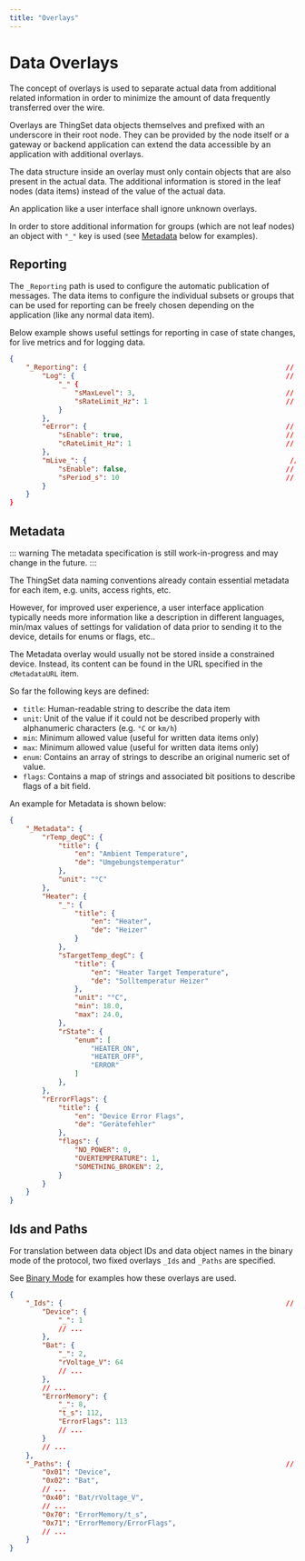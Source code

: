 ```yaml
---
title: "Overlays"
---
```


# Data Overlays

The concept of overlays is used to separate actual data from additional related information in order to minimize the amount of data frequently transferred over the wire.

Overlays are ThingSet data objects themselves and prefixed with an underscore in their root node. They can be provided by the node itself or a gateway or backend application can extend the data accessible by an application with additional overlays.

The data structure inside an overlay must only contain objects that are also present in the actual data. The additional information is stored in the leaf nodes (data items) instead of the value of the actual data.

An application like a user interface shall ignore unknown overlays.

In order to store additional information for groups (which are not leaf nodes) an object with `"_"` key is used (see [Metadata](appl_data_overlays.html#metadata) below for examples).

## Reporting

The `_Reporting` path is used to configure the automatic publication of messages. The data items to configure the individual subsets or groups that can be used for reporting can be freely chosen depending on the application (like any normal data item).

Below example shows useful settings for reporting in case of state changes, for live metrics and for logging data.

``` json
{
    "_Reporting": {                                                 // 0x0F
        "Log": {                                                    // 0xF0
            "_" {
                "sMaxLevel": 3,                                     // 0xF1
                "sRateLimit_Hz": 1                                  // 0xF2
            }
        },
        "eError": {                                                 // 0xF3
            "sEnable": true,                                        // 0xF4
            "cRateLimit_Hz": 1                                      // 0xF5
        },
        "mLive_": {                                                  // 0xF6
            "sEnable": false,                                       // 0xF7
            "sPeriod_s": 10                                         // 0xF8
        }
    }
}
```

## Metadata

::: warning
The metadata specification is still work-in-progress and may change in the future.
:::

The ThingSet data naming conventions already contain essential metadata for each item, e.g. units, access rights, etc.

However, for improved user experience, a user interface application typically needs more information like a description in different languages, min/max values of settings for validation of data prior to sending it to the device, details for enums or flags, etc..

The Metadata overlay would usually not be stored inside a constrained device. Instead, its content can be found in the URL specified in the `cMetadataURL` item.

So far the following keys are defined:

- `title`: Human-readable string to describe the data item
- `unit`: Unit of the value if it could not be described properly with alphanumeric characters (e.g. `°C` or `km/h`)
- `min`: Minimum allowed value (useful for written data items only)
- `max`: Minimum allowed value (useful for written data items only)
- `enum`: Contains an array of strings to describe an original numeric set of value.
- `flags`: Contains a map of strings and associated bit positions to describe flags of a bit field.

An example for Metadata is shown below:

```json
{
    "_Metadata": {
        "rTemp_degC": {
            "title": {
                "en": "Ambient Temperature",
                "de": "Umgebungstemperatur"
            },
            "unit": "°C"
        },
        "Heater": {
            "_": {
                "title": {
                    "en": "Heater",
                    "de": "Heizer"
                }
            },
            "sTargetTemp_degC": {
                "title": {
                    "en": "Heater Target Temperature",
                    "de": "Solltemperatur Heizer"
                },
                "unit": "°C",
                "min": 18.0,
                "max": 24.0,
            },
            "rState": {
                "enum": [
                    "HEATER_ON",
                    "HEATER_OFF",
                    "ERROR"
                ]
            },
        },
        "rErrorFlags": {
            "title": {
                "en": "Device Error Flags",
                "de": "Gerätefehler"
            },
            "flags": {
                "NO_POWER": 0,
                "OVERTEMPERATURE": 1,
                "SOMETHING_BROKEN": 2,
            }
        }
    }
}
```

## Ids and Paths

For translation between data object IDs and data object names in the binary mode of the protocol, two fixed overlays `_Ids` and `_Paths` are specified.

See [Binary Mode](appl_binary_mode.md) for examples how these overlays are used.

``` json
{
    "_Ids": {                                                       // 0x16 (fixed)
        "Device": {
            "_": 1
            // ...
        },
        "Bat": {
            "_": 2,
            "rVoltage_V": 64
            // ...
        },
        // ...
        "ErrorMemory": {
            "_": 8,
            "t_s": 112,
            "ErrorFlags": 113
            // ...
        }
        // ...
    },
    "_Paths": {                                                     // 0x17 (fixed)
        "0x01": "Device",
        "0x02": "Bat",
        // ...
        "0x40": "Bat/rVoltage_V",
        // ...
        "0x70": "ErrorMemory/t_s",
        "0x71": "ErrorMemory/ErrorFlags",
        // ...
    }
}
```
